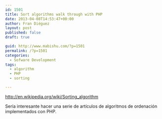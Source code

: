 ```yaml
---
id: 1501
title: Sort algorithms walk through with PHP
date: 2013-04-08T14:53:47+00:00
author: Fran Diéguez
layout: post
published: false
draft: true

guid: http://www.mabishu.com/?p=1501
permalink: /?p=1501
categories:
  - Sofware Development
tags:
  - algorithm
  - PHP
  - sorting

---
```

<a href="http://en.wikipedia.org/wiki/Sorting_algorithm">http://en.wikipedia.org/wiki/Sorting_algorithm</a>

Sería interesante hacer una serie de artículos de algoritmos de ordenación implementados con PHP.
